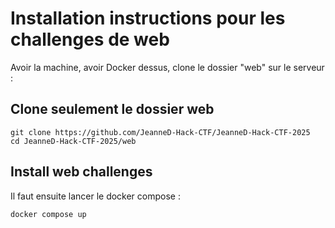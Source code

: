 # Installation instructions pour les challenges de web

Avoir la machine, avoir Docker dessus, clone le dossier "web" sur le serveur :

## Clone seulement le dossier web
```
git clone https://github.com/JeanneD-Hack-CTF/JeanneD-Hack-CTF-2025
cd JeanneD-Hack-CTF-2025/web
```

## Install web challenges

Il faut ensuite lancer le docker compose :
```
docker compose up
```


